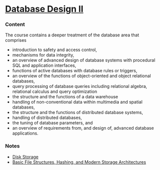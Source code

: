 # [Database Design II](http://uu.se/en/admissions/master/selma/kursplan/?kKod=1DL400&lasar=)

### Content
The course contains a deeper treatment of the database area that comprises
  - introduction to safety and access control,
  - mechanisms for data integrity,
  - an overview of advanced design of database systems with procedural SQL and application interfaces,
  - functions of active databases with database rules or triggers,
  - an overview of the functions of object-oriented and object relational databases,
  - query processing of database queries including relational algebra, relational calculus and query optimization
  - the structure and the functions of a data warehouse
  - handling of non-conventional data within multimedia and spatial databases,
  - the structure and the functions of distributed database systems,
  - handling of distributed databases,
  - the tuning of database parameters, and
  - an overview of requirements from, and design of, advanced database applications.

### Notes
  - [Disk Storage](2017-10-30-disk-storage.md)
  - [Basic File Structures, Hashing, and Modern Storage Architectures](2017-11-01-basic-file-structures-hashing.md)
